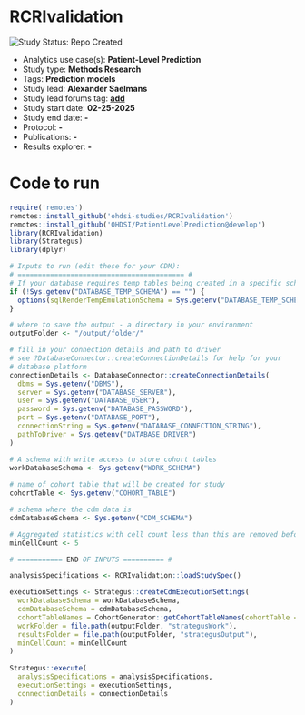RCRIvalidation 
=============

<img src="https://img.shields.io/badge/Study%20Status-Repo%20Created-lightgray.svg" alt="Study Status: Repo Created">

- Analytics use case(s): **Patient-Level Prediction**
- Study type: **Methods Research**
- Tags: **Prediction models**
- Study lead: **Alexander Saelmans**
- Study lead forums tag: **[add](https://forums.ohdsi.org/u/add)**
- Study start date: **02-25-2025**
- Study end date: **-**
- Protocol: **-**
- Publications: **-**
- Results explorer: **-**

Code to run
========

```r
require('remotes')
remotes::install_github('ohdsi-studies/RCRIvalidation')
remotes::install_github('OHDSI/PatientLevelPrediction@develop')
library(RCRIvalidation)
library(Strategus)
library(dplyr)

# Inputs to run (edit these for your CDM):
# ========================================= #
# If your database requires temp tables being created in a specific schema
if (!Sys.getenv("DATABASE_TEMP_SCHEMA") == "") {
  options(sqlRenderTempEmulationSchema = Sys.getenv("DATABASE_TEMP_SCHEMA"))
}

# where to save the output - a directory in your environment
outputFolder <- "/output/folder/"

# fill in your connection details and path to driver
# see ?DatabaseConnector::createConnectionDetails for help for your 
# database platform
connectionDetails <- DatabaseConnector::createConnectionDetails(
  dbms = Sys.getenv("DBMS"), 
  server = Sys.getenv("DATABASE_SERVER"), 
  user = Sys.getenv("DATABASE_USER"),
  password = Sys.getenv("DATABASE_PASSWORD"),
  port = Sys.getenv("DATABASE_PORT"),
  connectionString = Sys.getenv("DATABASE_CONNECTION_STRING"),
  pathToDriver = Sys.getenv("DATABASE_DRIVER")
) 

# A schema with write access to store cohort tables
workDatabaseSchema <- Sys.getenv("WORK_SCHEMA")
  
# name of cohort table that will be created for study
cohortTable <- Sys.getenv("COHORT_TABLE")

# schema where the cdm data is
cdmDatabaseSchema <- Sys.getenv("CDM_SCHEMA")

# Aggregated statistics with cell count less than this are removed before sharing results.
minCellCount <- 5

# =========== END OF INPUTS ========== #

analysisSpecifications <- RCRIvalidation::loadStudySpec()

executionSettings <- Strategus::createCdmExecutionSettings(
  workDatabaseSchema = workDatabaseSchema,
  cdmDatabaseSchema = cdmDatabaseSchema,
  cohortTableNames = CohortGenerator::getCohortTableNames(cohortTable = cohortTable),
  workFolder = file.path(outputFolder, "strategusWork"),
  resultsFolder = file.path(outputFolder, "strategusOutput"),
  minCellCount = minCellCount
)
  
Strategus::execute(
  analysisSpecifications = analysisSpecifications,
  executionSettings = executionSettings,
  connectionDetails = connectionDetails
)
```
